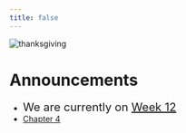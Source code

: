 ```yaml
---
title: false
---
```

<meta http-equiv="refresh" content="600"/>

<!-- <img src="https://www.dominicavibes.dm/wp-content/uploads/2016/09/Announcement-Icon.jpg" alt="announcement" height="400">  -->

<img src = "https://cdn4.dogonews.com/images/66fa2ae3-2aea-466a-bff9-761edf1d1f10/art-blessed-blessing-1464826.jpg" alt="thanksgiving">

<!-- # Hello, world!


This is CS50 AP, Harvard University's introduction to the intellectual enterprises of computer science and the art of programming for students in high school, which satisfies the College Board's AP CS Principles curriculum framework.

<iframe src="https://www.youtube.com/embed/tZxLMIk_SaY?playlist=GAB6Gm7pTTA"></iframe> -->


# Announcements  

- <span style="font-size: 20px;">We are currently on [Week 12](\ap\weeks\week12) </span>
- [Chapter 4](/ap/curriculum/4)


<!-- <img src="https://image.freepik.com/free-vector/attention-please-concept-important-announcement_118124-879.jpg" alt="announcement" height="400"> -->